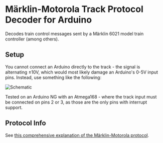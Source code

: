 Märklin-Motorola Track Protocol Decoder for Arduino
===================================================

Decodes train control messages sent by a Märklin 6021 model train controller (among others).

Setup
-----
You cannot connect an Arduino directly to the track - the signal is alternating ±10V, which would most likely damage an Arduino's 0-5V input pins. Instead, use something like the following:

![Schematic](http://ss.cpfx.ca/qYKU0SZk.png)

Tested on an Arduino NG with an Atmega168 - where the track input must be connected on pins 2 or 3, as those are the only pins with interrupt support.

Protocol Info
-------------
See [this comprehensive explanation of the Märklin-Motorola protocol](http://home.arcor.de/dr.koenig/digital/motorola.htm).


